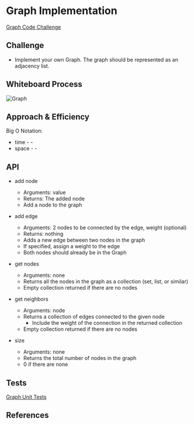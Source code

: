 # Graph Implementation

[Graph Code Challenge](https://github.com/deshondixon/data-structures-and-algorithms/blob/main/python/data_structures/graph.py)

## Challenge
<!-- Description of the challenge -->

- Implement your own Graph. The graph should be represented as an adjacency list.

## Whiteboard Process
<!-- Embedded whiteboard image -->

![Graph](./White_Board.png)

## Approach & Efficiency
<!-- What approach did you take? Why? What is the Big O space/time for this approach? -->

Big O Notation:

- time -  -
- space -  -

## API
<!-- Description of each method publicly available to your Stack and Queue-->

- add node
  - Arguments: value
  - Returns: The added node
  - Add a node to the graph

- add edge
  - Arguments: 2 nodes to be connected by the edge, weight (optional)
  - Returns: nothing
  - Adds a new edge between two nodes in the graph
  - If specified, assign a weight to the edge
  - Both nodes should already be in the Graph

- get nodes
  - Arguments: none
  - Returns all the nodes in the graph as a collection (set, list, or similar)
  - Empty collection returned if there are no nodes

- get neighbors
  - Arguments: node
  - Returns a collection of edges connected to the given node
    - Include the weight of the connection in the returned collection
  - Empty collection returned if there are no nodes

- size
  - Arguments: none
  - Returns the total number of nodes in the graph
  - 0 if there are none

## Tests

[Graph Unit Tests](https://github.com/deshondixon/data-structures-and-algorithms/blob/main/python/tests/data_structures/test_graph.py)

## References

